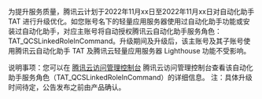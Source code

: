 为提升服务质量，腾讯云计划于2022年11月xx日至2022年11月xx日对自动化助手 TAT 进行升级优化。如您账号名下的轻量应用服务器使用过自动化助手功能或安装过自动化助手，对应主账号将自动授权腾讯云自动化助手服务角色：TAT_QCSLinkedRolelnCommand。升级期间及升级后，该主账号及其子账号使用腾讯云自动化助手 TAT 及腾讯云轻量应用服务器 Lighthouse 功能不受影响。

说明事项：您可以在 [腾讯云访问管理控制台](https://console.cloud.tencent.com/cam/role) 腾讯云访问管理控制台查看该自动化助手服务角色（TAT_QCSLinkedRolelnCommand）的详细信息。
注：具体升级时间待定，公告发布之前由产品确认。
